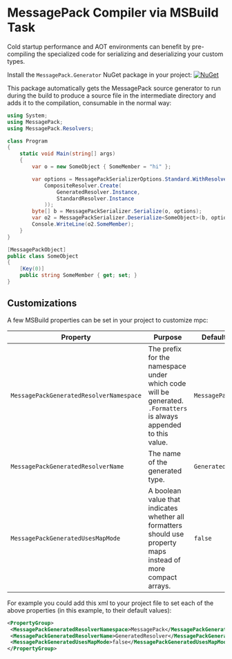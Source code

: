 # MessagePack Compiler via MSBuild Task

Cold startup performance and AOT environments can benefit by pre-compiling the specialized code
for serializing and deserializing your custom types.

Install the `MessagePack.Generator` NuGet package in your project:
 [![NuGet](https://img.shields.io/nuget/v/MessagePack.Generator.svg)](https://www.nuget.org/packages/MessagePack.Generator)

This package automatically gets the MessagePack source generator to run during the build to produce a source file in the intermediate directory and adds it to the compilation, consumable in the normal way:

```cs
using System;
using MessagePack;
using MessagePack.Resolvers;

class Program
{
    static void Main(string[] args)
    {
        var o = new SomeObject { SomeMember = "hi" };

        var options = MessagePackSerializerOptions.Standard.WithResolver(
            CompositeResolver.Create(
                GeneratedResolver.Instance,
                StandardResolver.Instance
            ));
        byte[] b = MessagePackSerializer.Serialize(o, options);
        var o2 = MessagePackSerializer.Deserialize<SomeObject>(b, options);
        Console.WriteLine(o2.SomeMember);
    }
}

[MessagePackObject]
public class SomeObject
{
    [Key(0)]
    public string SomeMember { get; set; }
}
```

## Customizations

A few MSBuild properties can be set in your project to customize mpc:

Property | Purpose | Default value
--|--|--
`MessagePackGeneratedResolverNamespace` | The prefix for the namespace under which code will be generated. `.Formatters` is always appended to this value. | `MessagePack`
`MessagePackGeneratedResolverName` | The name of the generated type. | `GeneratedResolver`
`MessagePackGeneratedUsesMapMode` | A boolean value that indicates whether all formatters should use property maps instead of more compact arrays. | `false`

For example you could add this xml to your project file to set each of the above properties (in this example, to their default values):

```xml
<PropertyGroup>
 <MessagePackGeneratedResolverNamespace>MessagePack</MessagePackGeneratedResolverNamespace>
 <MessagePackGeneratedResolverName>GeneratedResolver</MessagePackGeneratedResolverName>
 <MessagePackGeneratedUsesMapMode>false</MessagePackGeneratedUsesMapMode>
</PropertyGroup>
```
